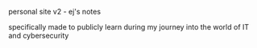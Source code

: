 personal site v2 - ej's notes

specifically made to publicly learn during my journey into the world of IT and cybersecurity
